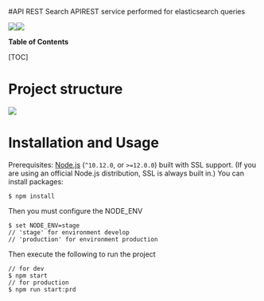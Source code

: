 #API REST Search
APIREST service performed for elasticsearch queries

![](https://thirtybees.com/wp-content/uploads/2017/10/icon-elasticsearch-bb.svg.png)![](https://cdn.iconscout.com/icon/free/png-256/node-js-1174925.png)

**Table of Contents**

[TOC]

# Project structure
![](https://i.imgur.com/fFGSgwl.png)

# Installation and Usage
Prerequisites: [Node.js](https://nodejs.org/) (`^10.12.0`, or `>=12.0.0`) built with SSL support. (If you are using an official Node.js distribution, SSL is always built in.)
You can install packages:
```
$ npm install
```
Then you must configure the NODE_ENV
```
$ set NODE_ENV=stage
// 'stage' for environment develop
// 'production' for environment production
```
Then execute the following to run the project
```
// for dev
$ npm start
// for production
$ npm run start:prd
```
